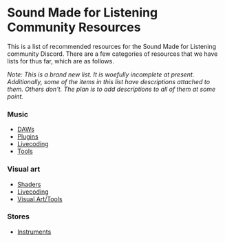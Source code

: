 # Sound Made for Listening Community Resources
This is a list of recommended resources for the Sound Made for Listening community Discord. There are a few categories of resources that we have lists for thus far, which are as follows.

*Note: This is a brand new list. It is woefully incomplete at present. Additionally, some of the items in this list have descriptions attached to them. Others don't. The plan is to add descriptions to all of them at some point.*

### Music
* [DAWs](Music/DAWs.md)
* [Plugins](Music/Plugins.md)
* [Livecoding](Music/Livecoding.md)
* [Tools](Music/Tools.md)

### Visual art
* [Shaders](Visual%20Art/Shaders.md)
* [Livecoding](Visual%20Art/Livecoding.md)
* [Visual Art/Tools](Visual%20Art/Tools.md)

### Stores
* [Instruments](Stores/Instruments.md)
